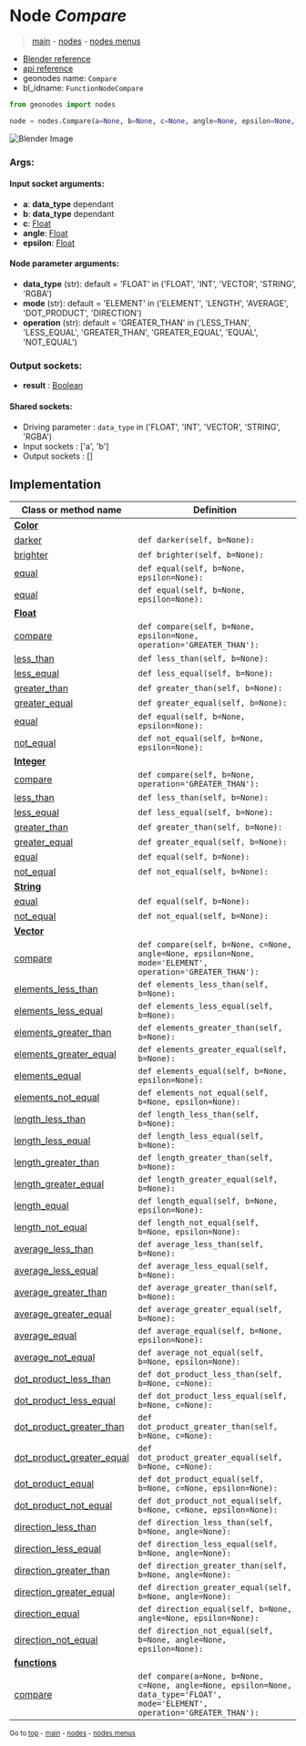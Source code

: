 # Node *Compare*

> [main](../index.md) - [nodes](nodes.md) - [nodes menus](nodes_menus.md)

- [Blender reference](https://docs.blender.org/manual/en/latest/modeling/geometry_nodes/utilities/compare.html)
- [api reference](https://docs.blender.org/api/current/bpy.types.FunctionNodeCompare.html)
- geonodes name: `Compare`
- bl_idname: `FunctionNodeCompare`

```python
from geonodes import nodes

node = nodes.Compare(a=None, b=None, c=None, angle=None, epsilon=None, data_type='FLOAT', mode='ELEMENT', operation='GREATER_THAN')
```

![Blender Image](https://docs.blender.org/manual/en/latest/_images/node-types_FunctionNodeCompare.webp)

### Args:

#### Input socket arguments:

- **a**: **data_type** dependant
- **b**: **data_type** dependant
- **c**: [Float](Float.md)
- **angle**: [Float](Float.md)
- **epsilon**: [Float](Float.md)

#### Node parameter arguments:

- **data_type** (str): default = 'FLOAT' in ('FLOAT', 'INT', 'VECTOR', 'STRING', 'RGBA')
- **mode** (str): default = 'ELEMENT' in ('ELEMENT', 'LENGTH', 'AVERAGE', 'DOT_PRODUCT', 'DIRECTION')
- **operation** (str): default = 'GREATER_THAN' in ('LESS_THAN', 'LESS_EQUAL', 'GREATER_THAN', 'GREATER_EQUAL', 'EQUAL', 'NOT_EQUAL')

### Output sockets:

- **result** : [Boolean](Boolean.md)

#### Shared sockets:

- Driving parameter : ``data_type`` in ('FLOAT', 'INT', 'VECTOR', 'STRING', 'RGBA')
- Input sockets  : ['a', 'b']
- Output sockets : []
## Implementation

| Class or method name | Definition |
|----------------------|------------|
| **[Color](Color.md)** |
| [darker](Color.md#darker) | `def darker(self, b=None):` |
| [brighter](Color.md#brighter) | `def brighter(self, b=None):` |
| [equal](Color.md#equal) | `def equal(self, b=None, epsilon=None):` |
| [equal](Color.md#equal) | `def equal(self, b=None, epsilon=None):` |
| **[Float](Float.md)** |
| [compare](Float.md#compare) | `def compare(self, b=None, epsilon=None, operation='GREATER_THAN'):` |
| [less_than](Float.md#less_than) | `def less_than(self, b=None):` |
| [less_equal](Float.md#less_equal) | `def less_equal(self, b=None):` |
| [greater_than](Float.md#greater_than) | `def greater_than(self, b=None):` |
| [greater_equal](Float.md#greater_equal) | `def greater_equal(self, b=None):` |
| [equal](Float.md#equal) | `def equal(self, b=None, epsilon=None):` |
| [not_equal](Float.md#not_equal) | `def not_equal(self, b=None, epsilon=None):` |
| **[Integer](Integer.md)** |
| [compare](Integer.md#compare) | `def compare(self, b=None, operation='GREATER_THAN'):` |
| [less_than](Integer.md#less_than) | `def less_than(self, b=None):` |
| [less_equal](Integer.md#less_equal) | `def less_equal(self, b=None):` |
| [greater_than](Integer.md#greater_than) | `def greater_than(self, b=None):` |
| [greater_equal](Integer.md#greater_equal) | `def greater_equal(self, b=None):` |
| [equal](Integer.md#equal) | `def equal(self, b=None):` |
| [not_equal](Integer.md#not_equal) | `def not_equal(self, b=None):` |
| **[String](String.md)** |
| [equal](String.md#equal) | `def equal(self, b=None):` |
| [not_equal](String.md#not_equal) | `def not_equal(self, b=None):` |
| **[Vector](Vector.md)** |
| [compare](Vector.md#compare) | `def compare(self, b=None, c=None, angle=None, epsilon=None, mode='ELEMENT', operation='GREATER_THAN'):` |
| [elements_less_than](Vector.md#elements_less_than) | `def elements_less_than(self, b=None):` |
| [elements_less_equal](Vector.md#elements_less_equal) | `def elements_less_equal(self, b=None):` |
| [elements_greater_than](Vector.md#elements_greater_than) | `def elements_greater_than(self, b=None):` |
| [elements_greater_equal](Vector.md#elements_greater_equal) | `def elements_greater_equal(self, b=None):` |
| [elements_equal](Vector.md#elements_equal) | `def elements_equal(self, b=None, epsilon=None):` |
| [elements_not_equal](Vector.md#elements_not_equal) | `def elements_not_equal(self, b=None, epsilon=None):` |
| [length_less_than](Vector.md#length_less_than) | `def length_less_than(self, b=None):` |
| [length_less_equal](Vector.md#length_less_equal) | `def length_less_equal(self, b=None):` |
| [length_greater_than](Vector.md#length_greater_than) | `def length_greater_than(self, b=None):` |
| [length_greater_equal](Vector.md#length_greater_equal) | `def length_greater_equal(self, b=None):` |
| [length_equal](Vector.md#length_equal) | `def length_equal(self, b=None, epsilon=None):` |
| [length_not_equal](Vector.md#length_not_equal) | `def length_not_equal(self, b=None, epsilon=None):` |
| [average_less_than](Vector.md#average_less_than) | `def average_less_than(self, b=None):` |
| [average_less_equal](Vector.md#average_less_equal) | `def average_less_equal(self, b=None):` |
| [average_greater_than](Vector.md#average_greater_than) | `def average_greater_than(self, b=None):` |
| [average_greater_equal](Vector.md#average_greater_equal) | `def average_greater_equal(self, b=None):` |
| [average_equal](Vector.md#average_equal) | `def average_equal(self, b=None, epsilon=None):` |
| [average_not_equal](Vector.md#average_not_equal) | `def average_not_equal(self, b=None, epsilon=None):` |
| [dot_product_less_than](Vector.md#dot_product_less_than) | `def dot_product_less_than(self, b=None, c=None):` |
| [dot_product_less_equal](Vector.md#dot_product_less_equal) | `def dot_product_less_equal(self, b=None, c=None):` |
| [dot_product_greater_than](Vector.md#dot_product_greater_than) | `def dot_product_greater_than(self, b=None, c=None):` |
| [dot_product_greater_equal](Vector.md#dot_product_greater_equal) | `def dot_product_greater_equal(self, b=None, c=None):` |
| [dot_product_equal](Vector.md#dot_product_equal) | `def dot_product_equal(self, b=None, c=None, epsilon=None):` |
| [dot_product_not_equal](Vector.md#dot_product_not_equal) | `def dot_product_not_equal(self, b=None, c=None, epsilon=None):` |
| [direction_less_than](Vector.md#direction_less_than) | `def direction_less_than(self, b=None, angle=None):` |
| [direction_less_equal](Vector.md#direction_less_equal) | `def direction_less_equal(self, b=None, angle=None):` |
| [direction_greater_than](Vector.md#direction_greater_than) | `def direction_greater_than(self, b=None, angle=None):` |
| [direction_greater_equal](Vector.md#direction_greater_equal) | `def direction_greater_equal(self, b=None, angle=None):` |
| [direction_equal](Vector.md#direction_equal) | `def direction_equal(self, b=None, angle=None, epsilon=None):` |
| [direction_not_equal](Vector.md#direction_not_equal) | `def direction_not_equal(self, b=None, angle=None, epsilon=None):` |
| **[functions](functions.md)** |
| [compare](functions.md#compare) | `def compare(a=None, b=None, c=None, angle=None, epsilon=None, data_type='FLOAT', mode='ELEMENT', operation='GREATER_THAN'):` |

<sub>Go to [top](#node-Compare) - [main](../index.md) - [nodes](nodes.md) - [nodes menus](nodes_menus.md)</sub>

